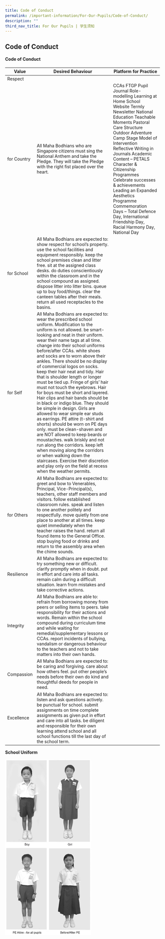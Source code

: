 ```yaml
---
title: Code of Conduct
permalink: /important-information/For-Our-Pupils/Code-of-Conduct/
description: ""
third_nav_title: For Our Pupils | 学生须知
---
```

## Code of Conduct

#### Code of Conduct 

| Value       | Desired Behaviour                                                                                                                                                                                                                                                                                                                                                                                                                                                                                                                                                                                                                                                                                                                                                                                                                                                                                                                                                                                                                                                           | Platform for Practice                                                                                                                                                                                                                                                                                                                                                                                                                                                                   |
|-------------|-----------------------------------------------------------------------------------------------------------------------------------------------------------------------------------------------------------------------------------------------------------------------------------------------------------------------------------------------------------------------------------------------------------------------------------------------------------------------------------------------------------------------------------------------------------------------------------------------------------------------------------------------------------------------------------------------------------------------------------------------------------------------------------------------------------------------------------------------------------------------------------------------------------------------------------------------------------------------------------------------------------------------------------------------------------------------------|-----------------------------------------------------------------------------------------------------------------------------------------------------------------------------------------------------------------------------------------------------------------------------------------------------------------------------------------------------------------------------------------------------------------------------------------------------------------------------------------|
| Respect     |                                                                                                                                                                                                                                                                                                                                                                                                                                                                                                                                                                                                                                                                                                                                                                                                                                                                                                                                                                                                                                                                             |                                                                                                                                                                                                                                                                                                                                                                                                                                                                                         |
| for Country | All Maha Bodhians who are Singapore citizens must sing the National Anthem and take the Pledge. They will take the Pledge with the right fist placed over the heart.                                                                                                                                                                                                                                                                                                                                                                                                                                                                                                                                                                                                                                                                                                                                                                                                                                                                                                        | CCAs FTGP Pupil Journal Role-modelling Learning at Home School Website Termly Newsletter National Education Teachable Moments Pastoral Care Structure Outdoor Adventure Camp Stage Model of Intervention Reflective Writing in Journals Academic Content – PETALS Character & Citizenship Programmes Celebrate successes & achievements Leading an Expanded Aesthetics Programme Commemoration Days – Total Defence Day, International Friendship Day, Racial Harmony Day, National Day |
| for School  | All Maha Bodhians are expected to:  show respect for school’s property. use the school facilities and equipment responsibly. keep the school premises clean and litter free. sit at the assigned class desks. do duties conscientiously within the classroom and in the school compound as assigned. dispose litter into litter bins. queue up to buy food/things. clear the canteen tables after their meals. return all used receptacles to the basins.                                                                                                                                                                                                                                                                                                                                                                                                                                                                                                                                                                                                                   |                                                                                                                                                                                                                                                                                                                                                                                                                                                                                         |
| for Self    | All Maha Bodhians are expected to:   wear the prescribed school uniform. Modification to the uniform is not allowed. be smart-looking and neat in their uniform. wear their name tags at all time. change into their school uniforms before/after CCAs. white shoes and socks are to worn above their ankles. There should be no display of commercial logos on socks. keep their hair neat and tidy. Hair that is shoulder length or longer must be tied up. Fringe of girls’ hair must not touch the eyebrows. Hair for boys must be short and layered. Hair clips and hair bands should be in black or indigo blue. They should be simple in design. Girls are allowed to wear simple ear studs as earrings. PE attire (t-shirt and shorts) should be worn on PE days only. must be clean-shaven and are NOT allowed to keep beards or moustaches. walk briskly and not run along the corridors. keep left when moving along the corridors or when walking down the staircases. Exercise their discretion and play only on the field at recess when the weather permits. |                                                                                                                                                                                                                                                                                                                                                                                                                                                                                         |
| for Others  | All Maha Bodhians are expected to:  greet and bow to Venerables, Principal, Vice-Principal(s), teachers, other staff members and visitors. follow established classroom rules. speak and listen to one another politely and respectfully. move quietly from one place to another at all times. keep quiet immediately when the teacher raises the hand. return all found items to the General Office. stop buying food or drinks and return to the assembly area when the chime sounds.                                                                                                                                                                                                                                                                                                                                                                                                                                                                                                                                                                                     |                                                                                                                                                                                                                                                                                                                                                                                                                                                                                         |
| Resilience  | All Maha Bodhians are expected to:  try something new or difficult. clarify promptly when in doubt. put in effort and care into all tasks. remain calm during a difficult situation. learn from mistakes and take corrective actions.                                                                                                                                                                                                                                                                                                                                                                                                                                                                                                                                                                                                                                                                                                                                                                                                                                       |                                                                                                                                                                                                                                                                                                                                                                                                                                                                                         |
| Integrity   | All Maha Bodhians are able to:  refrain from borrowing money from peers or selling items to peers. take responsibility for their actions and words. Remain within the school compound during curriculum time and while waiting for remedial/supplementary lessons or CCAs. report incidents of bullying, vandalism or dangerous behaviour to the teachers and not to take matters into their own hands.                                                                                                                                                                                                                                                                                                                                                                                                                                                                                                                                                                                                                                                                     |                                                                                                                                                                                                                                                                                                                                                                                                                                                                                         |
| Compassion  | All Maha Bodhians are expected to:  be caring and forgiving. care about how others feel. put other people’s needs before their own do kind and thoughtful deeds for people in need.                                                                                                                                                                                                                                                                                                                                                                                                                                                                                                                                                                                                                                                                                                                                                                                                                                                                                         |                                                                                                                                                                                                                                                                                                                                                                                                                                                                                         |
| Excellence  | All Maha Bodhians are expected to:  listen and ask questions actively. be punctual for school. submit assignments on time complete assignments as given put in effort and care into all tasks. be diligent and responsible for their own learning attend school and all school functions till the last day of the school term.                                                                                                                                                                                                                                                                                                                                                                                                                                                                                                                                                                                                                                                                                                                                              |                                                                                                                                                                                                                                                                                                                                                                                                                                                                                         |


**School Uniform**

![](/images/forourpupils-uniform.jpeg)